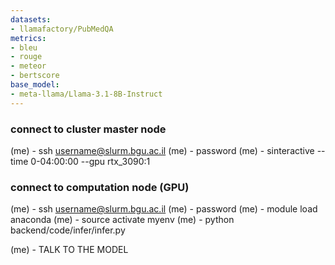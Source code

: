 ```yaml
---
datasets:
- llamafactory/PubMedQA
metrics:
- bleu
- rouge
- meteor
- bertscore
base_model:
- meta-llama/Llama-3.1-8B-Instruct
---
```


### connect to cluster master node

(me)        - ssh username@slurm.bgu.ac.il
(me)        - password
(me)        - sinteractive --time 0-04:00:00 --gpu rtx_3090:1

### connect to computation node (GPU)

(me)        - ssh username@slurm.bgu.ac.il
(me)        - password
(me)        - module load anaconda
(me)        - source activate myenv
(me)        - python backend/code/infer/infer.py

(me)        - TALK TO THE MODEL
